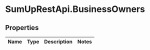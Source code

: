 # SumUpRestApi.BusinessOwners

## Properties
Name | Type | Description | Notes
------------ | ------------- | ------------- | -------------
